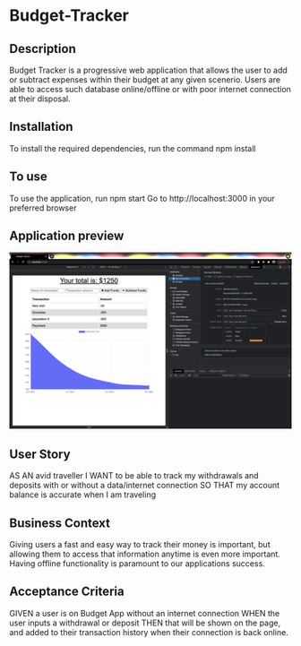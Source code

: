 # Budget-Tracker
## Description
Budget Tracker is a progressive web application that allows the user to add or subtract expenses within their budget at any given scenerio. Users are able to access such database online/offline or with poor internet connection at their disposal.
## Installation 
To install the required dependencies, run the command npm install
## To use
To use the application, run npm start
Go to http://localhost:3000 in your preferred browser

## Application preview
<img src="images/screenshot.png">

## User Story
AS AN avid traveller
I WANT to be able to track my withdrawals and deposits with or without a data/internet connection
SO THAT my account balance is accurate when I am traveling

## Business Context 
Giving users a fast and easy way to track their money is important, but allowing them to access that information anytime is even more important. Having offline functionality is paramount to our applications success.

## Acceptance Criteria
GIVEN a user is on Budget App without an internet connection
WHEN the user inputs a withdrawal or deposit
THEN that will be shown on the page, and added to their transaction history when their connection is back online.